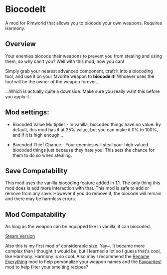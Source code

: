 # BiocodeIt
A mod for Rimworld that allows you to biocode your own weapons. Requires Harmony.
## Overview
Your enemies biocode their weapons to prevent you from stealing and using them, so why can't you? Well with this mod, now you can!

Simply grab your nearest advanced component, craft it into a biocoding tool, and use it on your favorite weapon to **biocode it!** Whoever uses the tool will be the owner of the weapon forever...

...Which is actually quite a downside. Make sure you really want this before you apply it.

## Mod settings:
* Biocoded Value Multiplier - In vanilla, biocoded things have no value. By default, this mod has it at 35% value, but you can make it 0% to 100%, and if it is high enough...

* Biocoded Thief Chance - Your enemies will steal your high valued biocoded things just because they hate you! This sets the chance for them to do so when stealing.

## Save Compatability
This mod uses the vanilla biocoding feature added in 1.1. The only thing this mod does is add more interaction with that. This mod is safe to add or remove from any save. However if you do remove it, the biocode will remain and there may be harmless errors.

## Mod Compatability
As long as the weapon can be equipped like in vanilla, it can biocoded.


[Steam Version](https://steamcommunity.com/sharedfiles/filedetails/?id=2789197256)

Also this is my first mod of considerable size. Yay~. It became more complex than I thought it would be, but I learned a lot so I guess that's cool, like Harmony. Harmony is so cool. Also may I recommend the [Rename Everything](https://steamcommunity.com/sharedfiles/filedetails/?id=2561691857) mod to help personalize your weapon names and the [Favourites!](https://steamcommunity.com/sharedfiles/filedetails/?id=2720562164) mod to help filter your smelting recipes?
